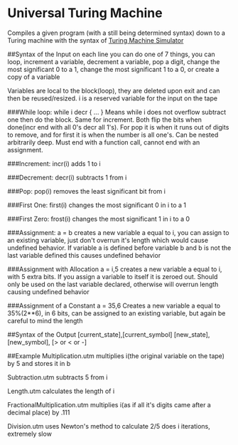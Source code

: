 # Universal Turing Machine

Compiles a given program (with a still being determined syntax)
down to a Turing machine with the syntax of [Turing Machine Simulator](https://martinugarte.com/turingmachine/)

##Syntax of the Input
on each line you can do one of 7 things, you can loop, increment a variable, decrement a variable, pop a digit, change the most significant 0 to a 1, change the most significant 1 to a 0, or create a copy of a variable

Variables are local to the block(loop), they are deleted upon exit and can then be reused/resized. i is a reserved variable for the input on the tape

###While loop:
	while i decr {
		...
	}
Means while i does not overflow subtract one then do the block. Same for increment. Both flip the bits when done(incr end with all 0's decr all 1's). 
For pop it is when it runs out of digits to remove, and for first it is when the number is all one's. Can be nested arbitrarily deep.
Must end with a function call, cannot end with an assignment.

###Increment:
	incr(i) 
adds 1 to i

###Decrement:
	decr(i)
subtracts 1 from i

###Pop:
    pop(i)
removes the least significant bit from i

###First One:
    first(i)
changes the most significant 0 in i to a 1

###First Zero:
    frost(i)
changes the most significant 1 in i to a 0

###Assignment:
	a = b
creates a new variable a equal to i, you can assign to an existing variable, just don't overrun it's length which would cause undefined behavior. If variable a is defined before variable b
and b is not the last variable defined this causes undefined behavior

###Assignment with Allocation
	a = i,5
creates a new variable a equal to i, with 5 extra bits. If you assign a variable to itself it is zeroed out. Should only be used on the last variable declared,
otherwise will overrun length causing undefined behavior

###Assignment of a Constant
    a = 35,6
Creates a new variable a equal to 35%(2**6), in 6 bits, can be assigned to an existing variable, but again be careful to mind the length

##Syntax of the Output
    [current_state],[current_symbol]
    [new_state],[new_symbol], [> or < or -]

##Example
Multiplication.utm multiplies i(the original variable on the tape) by 5 and stores it in b

Subtraction.utm subtracts 5 from i

Length.utm calculates the length of i

FractionalMultiplication.utm multiplies i(as if all it's digits came after a decimal place) by .111

Division.utm uses Newton's method to calculate 2/5 does i iterations, extremely slow